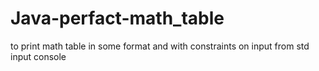 # Java-perfact-math_table
to print math table in some format and with constraints on input from std input console
